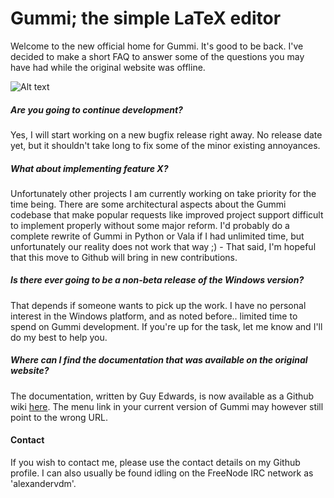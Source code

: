 # Gummi; the simple LaTeX editor
Welcome to the new official home for Gummi. It's good to be back. I've decided to make a short FAQ to answer some of the questions you may have had while the original website was offline. 

![Alt text](/../screenshots/screenshots/gummi-065-main.png?raw=true "gummi 0.6.5 main")

##### Are you going to continue development?
Yes, I will start working on a new bugfix release right away. No release date yet, but it shouldn't take long to fix some of the minor existing annoyances. 

##### What about implementing feature X?
Unfortunately other projects I am currently working on take priority for the time being. There are some architectural aspects about the Gummi codebase that make popular requests like improved project support difficult to implement properly without some major reform. I'd probably do a complete rewrite of Gummi in Python or Vala if I had unlimited time, but unfortunately our reality does not work that way ;) - That said, I'm hopeful that this move to Github will bring in new contributions. 

##### Is there ever going to be a non-beta release of the Windows version?
That depends if someone wants to pick up the work. I have no personal interest in the Windows platform, and as noted before.. limited time to spend on Gummi development. If you're up for the task, let me know and I'll do my best to help you. 

##### Where can I find the documentation that was available on the original website?

The documentation, written by Guy Edwards, is now available as a Github wiki [here](https://github.com/alexandervdm/gummi/wiki). The menu link in your current version of Gummi may however still point to the wrong URL. 

#### Contact

If you wish to contact me, please use the contact details on my Github profile. I can also usually be found idling on the FreeNode IRC network as 'alexandervdm'. 

